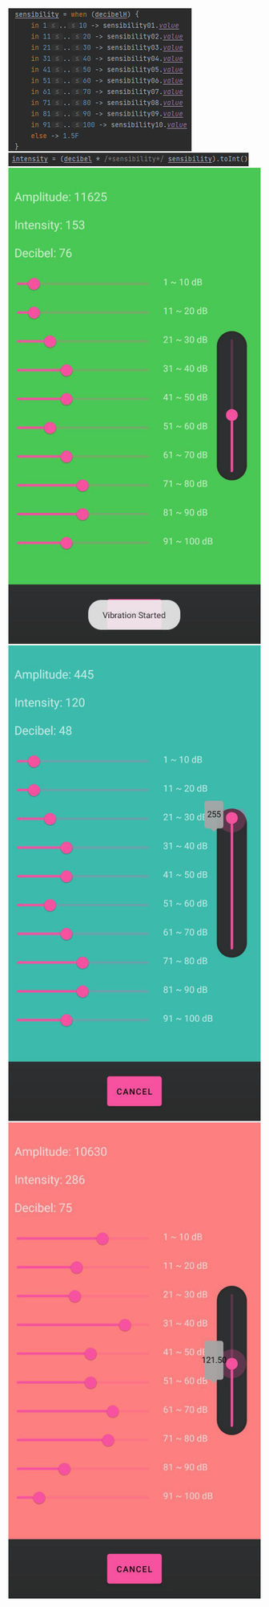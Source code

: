 <img src="/img/1.png">
<img src="/img/2.png">
<img src="/img/print1.png">
<img src="/img/print2.png">
<img src="/img/print3.png">